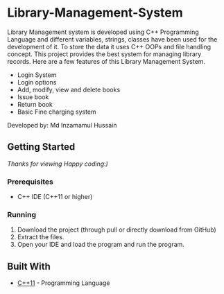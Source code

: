 # Library-Management-System
Library Management system is developed using C++ Programming Language and different variables, strings, classes have 
been used for the development of it. To store the data it uses C++ OOPs and file handling concept. This project provides the best system for managing library records. Here are a few features of this Library Management System.
* Login System
* Login options
* Add, modify, view and delete books
* Issue book
* Return book
* Basic Fine charging system

Developed by: Md Inzamamul Hussain
## Getting Started

*Thanks for viewing
Happy coding:)*
### Prerequisites

* C++ IDE (C++11 or higher)

### Running

1. Download the project (through pull or directly download from GitHub)
2. Extract the files.
3. Open your IDE and load the program and run the program.

## Built With

* [C++11](https://en.cppreference.com/w/cpp) - Programming Language
